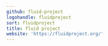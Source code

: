 ```yaml
---
github: fluid-project
logohandle: fluidproject
sort: fluidproject
title: fluid project
website: 'https://fluidproject.org/'
---
```

